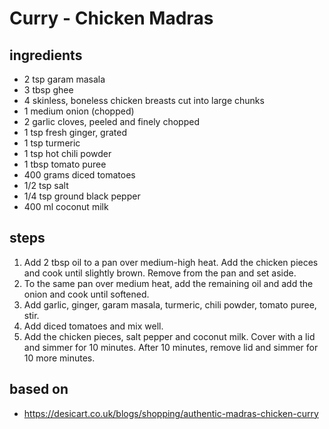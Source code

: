# Curry - Chicken Madras

## ingredients

- 2 tsp garam masala
- 3 tbsp ghee
- 4 skinless, boneless chicken breasts cut into large chunks
- 1 medium onion (chopped)
- 2 garlic cloves, peeled and finely chopped
- 1 tsp fresh ginger, grated
- 1 tsp turmeric
- 1 tsp hot chili powder
- 1 tbsp tomato puree
- 400 grams diced tomatoes
- 1/2 tsp salt
- 1/4 tsp ground black pepper
- 400 ml coconut milk

## steps

1. Add 2 tbsp oil to a pan over medium-high heat. Add the chicken pieces and cook until slightly brown. Remove from the pan and set aside.
2. To the same pan over medium heat, add the remaining oil and add the onion and cook until softened.
3. Add garlic, ginger, garam masala, turmeric, chili powder, tomato puree, stir.
4. Add diced tomatoes and mix well.
5. Add the chicken pieces, salt pepper and coconut milk. Cover with a lid and simmer for 10 minutes. After 10 minutes, remove lid and simmer for 10 more minutes.

## based on

- https://desicart.co.uk/blogs/shopping/authentic-madras-chicken-curry
